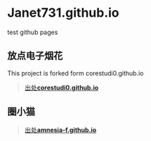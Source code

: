 # Janet731.github.io
test github pages

## 放点电子烟花
This project is forked form corestudi0.github.io
>
>[出处**corestudi0.github.io**](https://github.com/corestudi0/corestudi0.github.io)
>
## 圈小猫
>
>[出处**amnesia-f.github.io**](https://github.com/Amnesia-f/amnesia-f.github.io/blob/main/HTML/Demo)
>